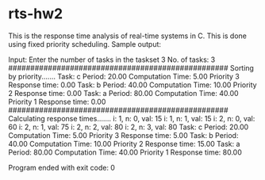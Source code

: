 # rts-hw2
This is the response time analysis of real-time systems in C. This is done using fixed priority scheduling. Sample output:

Input: Enter the number of tasks in the taskset
3
No. of tasks: 3
################################################## Sorting by priority.......
Task: c
Period: 20.00
Computation Time: 5.00 Priority 3
Response time: 0.00
Task: b
Period: 40.00 Computation Time: 10.00 Priority 2
Response time: 0.00
Task: a
Period: 80.00 Computation Time: 40.00 Priority 1
Response time: 0.00
################################################## Calculating response times.......
i: 1, n: 0, val: 15
i: 1, n: 1, val: 15
i: 2, n: 0, val: 60 i: 2, n: 1, val: 75 i: 2, n: 2, val: 80 i: 2, n: 3, val: 80 Task: c
Period: 20.00 Computation Time: 5.00 Priority 3
Response time: 5.00
Task: b
Period: 40.00 Computation Time: 10.00 Priority 2
Response time: 15.00
Task: a
Period: 80.00 Computation Time: 40.00 Priority 1
Response time: 80.00

Program ended with exit code: 0
